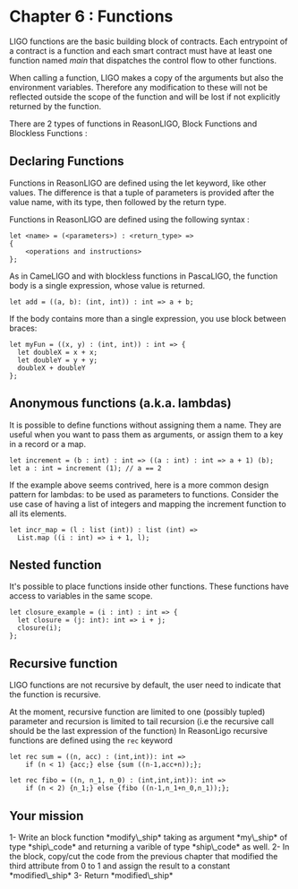# Chapter 6 : Functions

<dialog character="mechanics">Captain, why are you trying to change the part yourself? Just write a function on the terminal and send it to a droid.</dialog>

LIGO functions are the basic building block of contracts. Each entrypoint of a contract is a function and each smart contract must have at least one function named _main_ that dispatches the control flow to other functions.

When calling a function, LIGO makes a copy of the arguments but also the environment variables. Therefore any modification to these will not be reflected outside the scope of the function and will be lost if not explicitly returned by the function.

There are 2 types of functions in ReasonLIGO, Block Functions and Blockless Functions :

## Declaring Functions

Functions in ReasonLIGO are defined using the let keyword, like other values. The difference is that a tuple of parameters is provided after the value name, with its type, then followed by the return type.

Functions in ReasonLIGO are defined using the following syntax :

```
let <name> = (<parameters>) : <return_type> =>
{
    <operations and instructions>
};
```

As in CameLIGO and with blockless functions in PascaLIGO, the function body is a single expression, whose value is returned.

```
let add = ((a, b): (int, int)) : int => a + b;
```


If the body contains more than a single expression, you use block between braces:

```
let myFun = ((x, y) : (int, int)) : int => {
  let doubleX = x + x;
  let doubleY = y + y;
  doubleX + doubleY
};
```

## Anonymous functions (a.k.a. lambdas)

It is possible to define functions without assigning them a name. They are useful when you want to pass them as arguments, or assign them to a key in a record or a map.

```
let increment = (b : int) : int => ((a : int) : int => a + 1) (b);
let a : int = increment (1); // a == 2
```

If the example above seems contrived, here is a more common design pattern for lambdas: to be used as parameters to functions. Consider the use case of having a list of integers and mapping the increment function to all its elements.

```
let incr_map = (l : list (int)) : list (int) =>
  List.map ((i : int) => i + 1, l);
```

## Nested function

It's possible to place functions inside other functions. These functions have access to variables in the same scope.

```
let closure_example = (i : int) : int => {
  let closure = (j: int): int => i + j;
  closure(i);
};
```


## Recursive function

LIGO functions are not recursive by default, the user need to indicate that the function is recursive.

At the moment, recursive function are limited to one (possibly tupled) parameter and recursion is limited to tail recursion (i.e the recursive call should be the last expression of the function)
In ReasonLigo recursive functions are defined using the `rec` keyword

```
let rec sum = ((n, acc) : (int,int)): int =>
    if (n < 1) {acc;} else {sum ((n-1,acc+n));};

let rec fibo = ((n, n_1, n_0) : (int,int,int)): int =>
    if (n < 2) {n_1;} else {fibo ((n-1,n_1+n_0,n_1));};
```

## Your mission

<!-- prettier-ignore -->1- Write an block function *modify\_ship* taking as argument *my\_ship* of type *ship\_code* and returning a varible of type *ship\_code* as well.

<!-- prettier-ignore -->2- In the block, copy/cut the code from the previous chapter that modified the third attribute from 0 to 1 and assign the result to a constant *modified\_ship*

<!-- prettier-ignore -->3- Return *modified\_ship*

